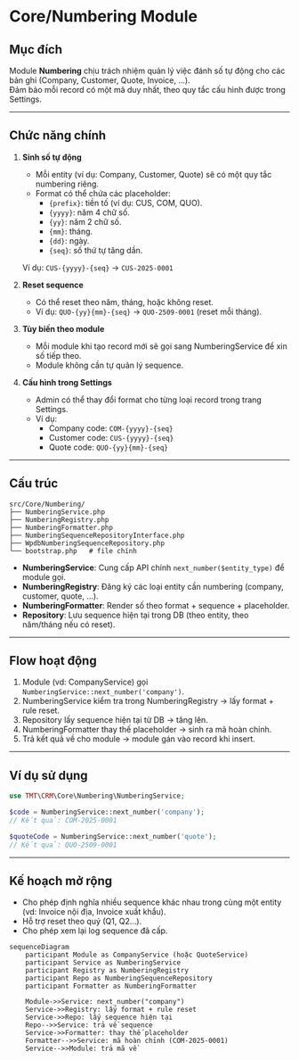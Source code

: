 # Core/Numbering Module

## Mục đích
Module **Numbering** chịu trách nhiệm quản lý việc đánh số tự động cho các bản ghi (Company, Customer, Quote, Invoice, ...).  
Đảm bảo mỗi record có một mã duy nhất, theo quy tắc cấu hình được trong Settings.

---

## Chức năng chính
1. **Sinh số tự động**
   - Mỗi entity (ví dụ: Company, Customer, Quote) sẽ có một quy tắc numbering riêng.
   - Format có thể chứa các placeholder:  
     - `{prefix}`: tiền tố (ví dụ: CUS, COM, QUO).  
     - `{yyyy}`: năm 4 chữ số.  
     - `{yy}`: năm 2 chữ số.  
     - `{mm}`: tháng.  
     - `{dd}`: ngày.  
     - `{seq}`: số thứ tự tăng dần.

   Ví dụ: `CUS-{yyyy}-{seq}` → `CUS-2025-0001`

2. **Reset sequence**
   - Có thể reset theo năm, tháng, hoặc không reset.  
   - Ví dụ: `QUO-{yy}{mm}-{seq}` → `QUO-2509-0001` (reset mỗi tháng).

3. **Tùy biến theo module**
   - Mỗi module khi tạo record mới sẽ gọi sang NumberingService để xin số tiếp theo.  
   - Module không cần tự quản lý sequence.

4. **Cấu hình trong Settings**
   - Admin có thể thay đổi format cho từng loại record trong trang Settings.  
   - Ví dụ:  
     - Company code: `COM-{yyyy}-{seq}`  
     - Customer code: `CUS-{yyyy}-{seq}`  
     - Quote code: `QUO-{yy}{mm}-{seq}`

---

## Cấu trúc
```
src/Core/Numbering/
├── NumberingService.php
├── NumberingRegistry.php
├── NumberingFormatter.php
├── NumberingSequenceRepositoryInterface.php
├── WpdbNumberingSequenceRepository.php
└── bootstrap.php   # file chính
```

- **NumberingService**: Cung cấp API chính `next_number($entity_type)` để module gọi.  
- **NumberingRegistry**: Đăng ký các loại entity cần numbering (company, customer, quote, …).  
- **NumberingFormatter**: Render số theo format + sequence + placeholder.  
- **Repository**: Lưu sequence hiện tại trong DB (theo entity, theo năm/tháng nếu có reset).  

---

## Flow hoạt động
1. Module (vd: CompanyService) gọi `NumberingService::next_number('company')`.  
2. NumberingService kiểm tra trong NumberingRegistry → lấy format + rule reset.  
3. Repository lấy sequence hiện tại từ DB → tăng lên.  
4. NumberingFormatter thay thế placeholder → sinh ra mã hoàn chỉnh.  
5. Trả kết quả về cho module → module gán vào record khi insert.

---

## Ví dụ sử dụng
```php
use TMT\CRM\Core\Numbering\NumberingService;

$code = NumberingService::next_number('company'); 
// Kết quả: COM-2025-0001

$quoteCode = NumberingService::next_number('quote');
// Kết quả: QUO-2509-0001
```

---

## Kế hoạch mở rộng
- Cho phép định nghĩa nhiều sequence khác nhau trong cùng một entity (vd: Invoice nội địa, Invoice xuất khẩu).  
- Hỗ trợ reset theo quý (Q1, Q2…).  
- Cho phép xem lại log sequence đã cấp.

```
sequenceDiagram
    participant Module as CompanyService (hoặc QuoteService)
    participant Service as NumberingService
    participant Registry as NumberingRegistry
    participant Repo as NumberingSequenceRepository
    participant Formatter as NumberingFormatter

    Module->>Service: next_number("company")
    Service->>Registry: lấy format + rule reset
    Service->>Repo: lấy sequence hiện tại
    Repo-->>Service: trả về sequence
    Service->>Formatter: thay thế placeholder
    Formatter-->>Service: mã hoàn chỉnh (COM-2025-0001)
    Service-->>Module: trả mã về
```